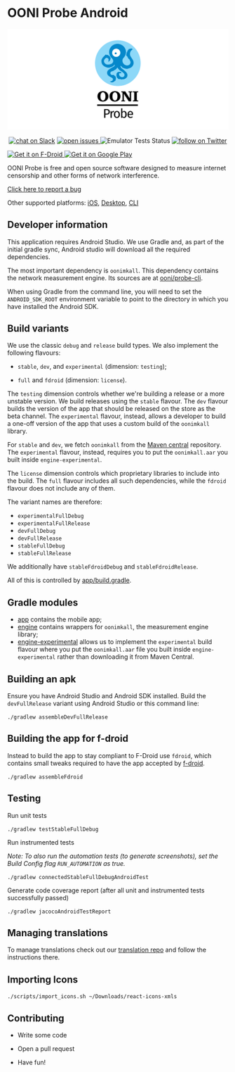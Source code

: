 # OONI Probe Android

[![OONI Probe Android](assets/OONIProbeLogo.png)](https://ooni.org)

<p align="center">
  <a href="https://slack.openobservatory.org/">
        <img src="https://slack.openobservatory.org/badge.svg"
            alt="chat on Slack"></a>

  <a href="https://github.com/ooni/probe/issues?q=label%3Aooni%2Fprobe-android">
    <img src="https://img.shields.io/github/issues/ooni/probe/ooni/probe-android" alt="open issues">
  </a>

  <img src="https://github.com/ooni/probe-android/workflows/emulator/badge.svg" alt="Emulator Tests Status">

  <a href="https://twitter.com/intent/follow?screen_name=OpenObservatory">
    <img src="https://img.shields.io/twitter/follow/OpenObservatory?style=social&logo=twitter"
    alt="follow on Twitter"></a>
</p>

<div align="left">

<a href="https://f-droid.org/packages/org.openobservatory.ooniprobe/" target="_blank">
<img src="assets/F-Droid-badge.png" alt="Get it on F-Droid" height="60px"/>
</a>

<a href="https://play.google.com/store/apps/details?id=org.openobservatory.ooniprobe" target="_blank">
<img src="assets/Google-Play-badge.png" alt="Get it on Google Play" height="60px"/>
</a>

</div>

OONI Probe is free and open source software designed to measure internet
censorship and other forms of network interference.

[Click here to report a bug](https://github.com/ooni/probe/issues/new)

Other supported platforms: [iOS](https://github.com/ooni/probe-ios),
[Desktop](https://github.com/ooni/probe-desktop), [CLI](https://github.com/ooni/probe-cli)

## Developer information

This application requires Android Studio. We use Gradle and, as part of the
initial gradle sync, Android studio will download all the required
dependencies.

The most important dependency is `oonimkall`. This dependency contains
the network measurement engine. Its sources are at
[ooni/probe-cli](https://github.com/ooni/probe-cli).

When using Gradle from the command line, you will need to set the
`ANDROID_SDK_ROOT` environment variable to point to the directory in
which you have installed the Android SDK.

## Build variants

We use the classic `debug` and `release` build types. We also
implement the following flavours:

- `stable`, `dev`, and `experimental` (dimension: `testing`);

- `full` and `fdroid` (dimension: `license`).

The `testing` dimension controls whether we're building a release
or a more unstable version. We build releases using the `stable`
flavour. The `dev` flavour builds the version of the app that should
be released on the store as the beta channel. The `experimental`
flavour, instead, allows a developer to build a one-off version of
the app that uses a custom build of the `oonimkall` library.

For `stable` and `dev`, we fetch `oonimkall` from the
[Maven central](https://search.maven.org/artifact/org.ooni/oonimkall)
repository. The `experimental` flavour, instead, requires you to
put the `oonimkall.aar` you built inside `engine-experimental`.

The `license` dimension controls which proprietary libraries to include
into the build. The `full` flavour includes all such dependencies,
while the `fdroid` flavour does not include any of them.

The variant names are therefore:

- `experimentalFullDebug`
- `experimentalFullRelease`
- `devFullDebug`
- `devFullRelease`
- `stableFullDebug`
- `stableFullRelease`

We additionally have `stableFdroidDebug` and `stableFdroidRelease`.

All of this is controlled by [app/build.gradle](app/build.gradle).

## Gradle modules

- [app](app) contains the mobile app;
- [engine](engine) contains wrappers for `oonimkall`, the
measurement engine library;
- [engine-experimental](engine-experimental) allows us
to implement the `experimental` build flavour where you
put the `oonimkall.aar` file you built inside `engine-experimental`
rather than downloading it from Maven Central.

## Building an apk

Ensure you have Android Studio and Android SDK installed. Build the `devFullRelease`
variant using Android Studio or this command line:

```
./gradlew assembleDevFullRelease
```

## Building the app for f-droid

Instead to build the app to stay compliant to F-Droid use `fdroid`, which
contains small tweaks required to have the app accepted by [f-droid](https://f-droid.org/).

```
./gradlew assembleFdroid
```

## Testing

Run unit tests 

```
./gradlew testStableFullDebug
```

Run instrumented tests

_Note: To also run the automation tests (to generate screenshots), set the Build Config flag 
`RUN_AUTOMATION` as true._

```
./gradlew connectedStableFullDebugAndroidTest
```

Generate code coverage report (after all unit and instrumented tests successfully passed)

```
./gradlew jacocoAndroidTestReport
``` 

## Managing translations

To manage translations check out our [translation repo](https://github.com/ooni/translations)
and follow the instructions there.

## Importing Icons

```shell
./scripts/import_icons.sh ~/Downloads/react-icons-xmls
```
## Contributing

* Write some code

* Open a pull request

* Have fun!
